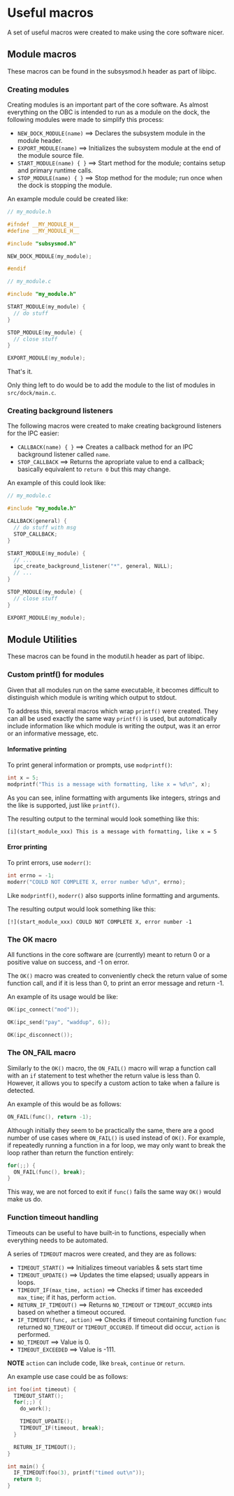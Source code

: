 # Useful macros 
A set of useful macros were created to make using the core software nicer. 

## Module macros 
These macros can be found in the subsysmod.h header as part of libipc.

### Creating modules 
Creating modules is an important part of the core software. As almost everything on the OBC is intended to run as a module on the dock, the following modules were made to simplify this process:

- `NEW_DOCK_MODULE(name)` ==> Declares the subsystem module in the module header.
- `EXPORT_MODULE(name)` ==> Initializes the subsystem module at the end of the module source file.
- `START_MODULE(name) { }` ==> Start method for the module; contains setup and primary runtime calls.
- `STOP_MODULE(name) { }` ==> Stop method for the module; run once when the dock is stopping the module.

An example module could be created like:
```C
// my_module.h 

#ifndef __MY_MODULE_H__
#define __MY_MODULE_H__

#include "subsysmod.h"

NEW_DOCK_MODULE(my_module);

#endif
```

```C
// my_module.c

#include "my_module.h"

START_MODULE(my_module) {
  // do stuff 
}

STOP_MODULE(my_module) {
  // close stuff
}

EXPORT_MODULE(my_module);
```
That's it.

Only thing left to do would be to add the module to the list of modules in `src/dock/main.c`.

### Creating background listeners 
The following macros were created to make creating background listeners for the IPC easier:
- `CALLBACK(name) { }` ==> Creates a callback method for an IPC background listener called `name`.
- `STOP_CALLBACK` ==> Returns the apropriate value to end a callback; basically equivalent to `return 0` but this may change.

An example of this could look like:
```C
// my_module.c

#include "my_module.h"

CALLBACK(general) {
  // do stuff with msg 
  STOP_CALLBACK;
}

START_MODULE(my_module) {
  // ...
  ipc_create_background_listener("*", general, NULL);
  // ...
}

STOP_MODULE(my_module) {
  // close stuff
}

EXPORT_MODULE(my_module);
```

## Module Utilities 
These macros can be found in the modutil.h header as part of libipc.

### Custom printf() for modules
Given that all modules run on the same executable, it becomes difficult to distinguish which module is writing which output to stdout. 

To address this, several macros which wrap `printf()` were created. They can all be used exactly the same way `printf()` is used, but automatically include information like which module is writing the output, was it an error or an informative message, etc.

#### Informative printing 
To print general information or prompts, use `modprintf()`:
```C
int x = 5;
modprintf("This is a message with formatting, like x = %d\n", x);
```
As you can see, inline formatting with arguments like integers, strings and the like is supported, just like `printf()`. 

The resulting output to the terminal would look something like this:
```
[i](start_module_xxx) This is a message with formatting, like x = 5
```

#### Error printing 
To print errors, use `moderr()`:
```C
int errno = -1;
moderr("COULD NOT COMPLETE X, error number %d\n", errno);
```
Like `modprintf()`, `moderr()` also supports inline formatting and arguments.

The resulting output would look something like this:
```
[!](start_module_xxx) COULD NOT COMPLETE X, error number -1
```

### The OK macro
All functions in the core software are (currently) meant to return 0 or a positive value on success, and -1 on error. 

The `OK()` macro was created to conveniently check the return value of some function call, and if it is less than 0, to print an error message and return -1.

An example of its usage would be like:
```C
OK(ipc_connect("mod"));

OK(ipc_send("pay", "waddup", 6));

OK(ipc_disconnect());
```

### The ON_FAIL macro 
Similarly to the `OK()` macro, the `ON_FAIL()` macro will wrap a function call with an `if` statement to test whether the return value is less than 0. However, it allows you to specify a custom action to take when a failure is detected. 

An example of this would be as follows:
```C
ON_FAIL(func(), return -1);
```

Although initially they seem to be practically the same, there are a good number of use cases where `ON_FAIL()` is used instead of `OK()`. For example, if repeatedly running a function in a for loop, we may only want to break the loop rather than return the function entirely:

```C
for(;;) {
  ON_FAIL(func(), break);
}
```

This way, we are not forced to exit if `func()` fails the same way `OK()` would make us do.

### Function timeout handling 
Timeouts can be useful to have built-in to functions, especially when everything needs to be automated.

A series of `TIMEOUT` macros were created, and they are as follows:
- `TIMEOUT_START()` ==> Initializes timeout variables & sets start time
- `TIMEOUT_UPDATE()` ==> Updates the time elapsed; usually appears in loops.
- `TIMEOUT_IF(max_time, action)` ==> Checks if timer has exceeded `max_time`; if it has, perform `action`.
- `RETURN_IF_TIMEOUT()` ==> Returns `NO_TIMEOUT` or `TIMEOUT_OCCURED` ints based on whether a timeout occured.
- `IF_TIMEOUT(func, action)` ==> Checks if timeout containing function `func` returned `NO_TIMEOUT` or `TIMEOUT_OCCURED`. If timeout did occur, `action` is performed.
- `NO_TIMEOUT` ==> Value is 0.
- `TIMEOUT_EXCEEDED` ==> Value is -111.

**NOTE** `action` can include code, like `break`, `continue` or `return`.

An example use case could be as follows:
```C
int foo(int timeout) {
  TIMEOUT_START();
  for(;;) {
    do_work();

    TIMEOUT_UPDATE();
    TIMEOUT_IF(timeout, break);
  }

  RETURN_IF_TIMEOUT();
}

int main() {
  IF_TIMEOUT(foo(3), printf("timed out\n"));
  return 0;
}
```